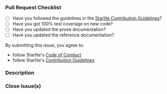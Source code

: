 ### Pull Request Checklist

[//]: # "Please review the [Starlite contribution guidelines](https://github.com/starlite-api/starlite/blob/main/CONTRIBUTING.rst) for this repository."

- [ ] Have you followed the guidelines in the [Starlite Contribution Guidelines](https://github.com/starlite-api/starlite/blob/main/CONTRIBUTING.rst)?
- [ ] Have you got 100% test coverage on new code?
- [ ] Have you updated the prose documentation?
- [ ] Have you updated the reference documentation?

By submitting this issue, you agree to: 
- follow Starlite's [Code of Conduct](https://github.com/starlite-api/.github/blob/main/CODE_OF_CONDUCT.md)
- follow Starlite's [Contribution Guidelines](https://starliteproject.dev/community/contribution-guide)

### Description

[//]: # "Please describe your pull request for new release changelog purposes"

### Close Issue(s)

[//]: # "Please add in issue numbers this pull request will close, if applicable"
[//]: # "Examples: Fixes #4321 or Closes #1234"
